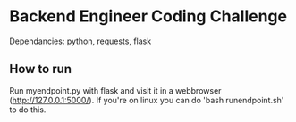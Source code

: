 # Backend Engineer Coding Challenge

Dependancies: python, requests, flask

## How to run
Run myendpoint.py with flask and visit it in a webbrowser (http://127.0.0.1:5000/). If you're on linux you can do 'bash runendpoint.sh' to do this.
